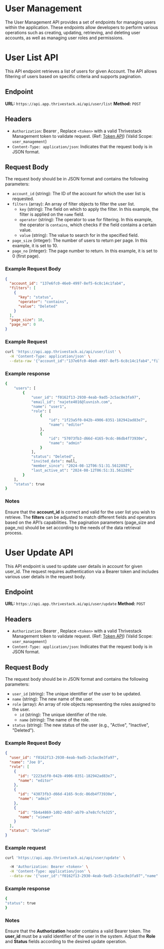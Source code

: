 # User Management

The User Management API provides a set of endpoints for managing users within the application. These endpoints allow developers to perform various operations such as creating, updating, retrieving, and deleting user accounts, as well as managing user roles and permissions.

# User List API

This API endpoint retrieves a list of users for given Account. The API allows filtering of users based on specific criteria and supports pagination.

## Endpoint

**URL:** `https://api.app.thrivestack.ai/api/user/list`
**Method:** `POST`

## Headers

- `Authorization`:  Bearer <token>, Replace `<token>` with a valid Thrivestack Management token to validate request. (Ref: [Token API](https://docs.app.thrivestack.ai/getting-started/analyze/authentication)) (Valid Scope: `user_management`)
- `Content-Type: application/json`: Indicates that the request body is in JSON format.

## Request Body

The request body should be in JSON format and contains the following parameters:

- `account_id` (string): The ID of the account for which the user list is requested.
- `filters` (array): An array of filter objects to filter the user list.
  - `key` (string): The field on which to apply the filter. In this example, the filter is applied on the `name` field.
  - `operator` (string): The operator to use for filtering. In this example, the operator is `contains`, which checks if the field contains a certain value.
  - `value` (string): The value to search for in the specified field.
- `page_size` (integer): The number of users to return per page. In this example, it is set to 10.
- `page_no` (integer): The page number to return. In this example, it is set to 0 (first page).

### Example Request Body

```json
{
  "account_id": "137e6fc0-46e0-4997-8ef5-6c8c14c1fab4",
  "filters": [
    {
      "key": "status",
      "operator": "contains",
      "value": "Deleted"
    }
  ],
  "page_size": 10,
  "page_no": 0
}
```

### Example Request

```bash
curl 'https://api.app.thrivestack.ai/api/user/list' \
  -H 'Content-Type: application/json' \
  --data-raw '{"account_id":"137e6fc0-46e0-4997-8ef5-6c8c14c1fab4","filters":[{"key":"status","operator":"contains","value":"Deleted"}],"page_size":10000,"page_no":0}'
```

### Example response
 
```bash
{
    "users": [
        {
            "user_id": "f0162f13-2930-4eab-9ad5-2c5ac8e3fa97",
            "email_id": "najete4016@luvnish.com",
            "name": "user1",
            "role": [
                {
                    "id": "1f23a5f0-042b-4906-8351-182942ad83e7",
                    "name": "editor"
                },
                {
                    "id": "57073fb3-d66d-4165-9cdc-86db4f73930e",
                    "name": "admin"
                }
            ],
            "status": "Deleted",
            "invited_date": null,
            "member_since": "2024-08-12T06:51:31.561289Z",
            "last_active_at": "2024-08-12T06:51:31.561289Z"
        }
    ],
    "status": true
}
```

### Notes

Ensure that the **account_id** is correct and valid for the user list you wish to retrieve.
The **filters** can be adjusted to match different fields and operators based on the API’s capabilities.
The pagination parameters (page_size and page_no) should be set according to the needs of the data retrieval process.


# User Update API

This API endpoint is used to update user details in account for given user_id. The request requires authentication via a Bearer token and includes various user details in the request body.

## Endpoint

**URL:** `https://api.app.thrivestack.ai/api/user/update`
**Method:** `POST`

## Headers

- `Authorization`:  Bearer <token>, Replace `<token>` with a valid Thrivestack Management token to validate request. (Ref: [Token API](https://docs.app.thrivestack.ai/getting-started/analyze/authentication)) (Valid Scope: `user_management`)
- `Content-Type: application/json`: Indicates that the request body is in JSON format.

## Request Body

The request body should be in JSON format and contains the following parameters:

- `user_id` (string): The unique identifier of the user to be updated.
- `name` (string): The new name of the user.
- `role` (array): An array of role objects representing the roles assigned to the user.
  - `id` (string): The unique identifier of the role.
  - `name` (string): The name of the role.
- `status` (string): The new status of the user (e.g., "Active", "Inactive", "Deleted").

### Example Request Body

```json
{
  "user_id": "f0162f13-2930-4eab-9ad5-2c5ac8e3fa97",
  "name": "Joe D",
  "role": [
    {
      "id": "2223a5f0-042b-4906-8351-182942ad83e7",
      "name": "editor"
    },
    {
      "id": "43073fb3-d66d-4165-9cdc-86db4f73930e",
      "name": "admin"
    },
    {
      "id": "5b4a4869-1d02-4db7-ab79-a7e8cfcfe325",
      "name": "viewer"
    }
  ],
  "status": "Deleted"
}
```

### Example request

```bash
curl 'https://api.app.thrivestack.ai/api/user/update' \

  -H 'Authorization: Bearer <token>' \
  -H 'Content-Type: application/json' \
  --data-raw '{"user_id":"f0162f13-2930-4eab-9ad5-2c5ac8e3fa97","name":"SQT","Role":[{"id":"2223a5f0-042b-4906-8351-182942ad83e7","name":"editor"},{"id":"43073fb3-d66d-4165-9cdc-86db4f73930e","name":"admin"},{"id":"5b4a4869-1d02-4db7-ab79-a7e8cfcfe325","name":"viewer"}],"status":"Deleted"}'
```

### Example response

```bash
{
"status": true
}
```

### Notes

Ensure that the **Authorization** header contains a valid Bearer token.
The **user_id** must be a valid identifier of the user in the system.
Adjust the **Role** and **Status** fields according to the desired update operation.
